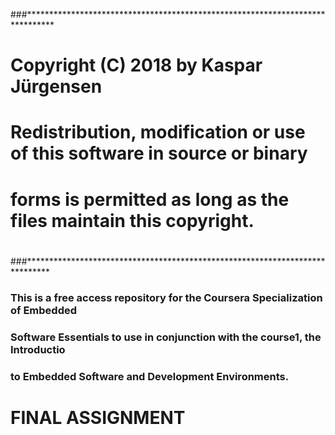 ###******************************************************************************
# Copyright (C) 2018 by Kaspar Jürgensen
#
# Redistribution, modification or use of this software in source or binary
# forms is permitted as long as the files maintain this copyright.
#
###*****************************************************************************

### This is a free access repository for the Coursera Specialization of Embedded
### Software Essentials to use in conjunction with the course1, the Introductio
### to Embedded Software and Development Environments.

# FINAL ASSIGNMENT
